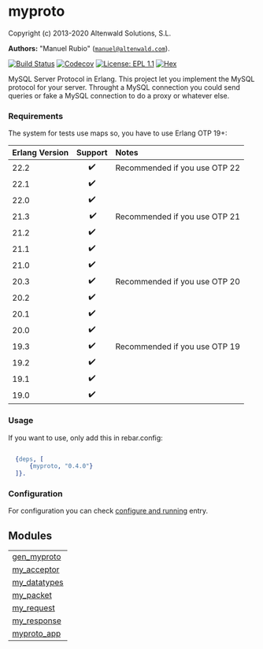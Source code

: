 

# myproto #

Copyright (c) 2013-2020 Altenwald Solutions, S.L.

__Authors:__ "Manuel Rubio" ([`manuel@altenwald.com`](mailto:manuel@altenwald.com)).

[![Build Status](https://img.shields.io/travis/altenwald/myproto/master.svg)](https://travis-ci.org/altenwald/myproto)
[![Codecov](https://img.shields.io/codecov/c/github/altenwald/myproto.svg)](https://codecov.io/gh/altenwald/myproto)
[![License: EPL 1.1](https://img.shields.io/github/license/altenwald/myproto.svg)](https://raw.githubusercontent.com/altenwald/myproto/master/COPYING)
[![Hex](https://img.shields.io/hexpm/v/myproto.svg)](https://hex.pm/packages/myproto)

MySQL Server Protocol in Erlang. This project let you implement the MySQL protocol for your server. Throught a MySQL connection you could send queries or fake a MySQL connection to do a proxy or whatever else.


### <a name="Requirements">Requirements</a> ###

The system for tests use maps so, you have to use Erlang OTP 19+:

| Erlang Version | Support | Notes |
|:---|:---:|:---|
| 22.2 | :heavy_check_mark: | Recommended if you use OTP 22 |
| 22.1 | :heavy_check_mark: | |
| 22.0 | :heavy_check_mark: | |
| 21.3 | :heavy_check_mark: | Recommended if you use OTP 21 |
| 21.2 | :heavy_check_mark: | |
| 21.1 | :heavy_check_mark: | |
| 21.0 | :heavy_check_mark: | |
| 20.3 | :heavy_check_mark: | Recommended if you use OTP 20 |
| 20.2 | :heavy_check_mark: | |
| 20.1 | :heavy_check_mark: | |
| 20.0 | :heavy_check_mark: | |
| 19.3 | :heavy_check_mark: | Recommended if you use OTP 19 |
| 19.2 | :heavy_check_mark: | |
| 19.1 | :heavy_check_mark: | |
| 19.0 | :heavy_check_mark: | |


### <a name="Usage">Usage</a> ###

If you want to use, only add this in rebar.config:

```erlang

  {deps, [
      {myproto, "0.4.0"}
  ]}.

```


### <a name="Configuration">Configuration</a> ###
For configuration you can check [configure and running](doc/config.md) entry.


## Modules ##


<table width="100%" border="0" summary="list of modules">
<tr><td><a href="gen_myproto.md" class="module">gen_myproto</a></td></tr>
<tr><td><a href="my_acceptor.md" class="module">my_acceptor</a></td></tr>
<tr><td><a href="my_datatypes.md" class="module">my_datatypes</a></td></tr>
<tr><td><a href="my_packet.md" class="module">my_packet</a></td></tr>
<tr><td><a href="my_request.md" class="module">my_request</a></td></tr>
<tr><td><a href="my_response.md" class="module">my_response</a></td></tr>
<tr><td><a href="myproto_app.md" class="module">myproto_app</a></td></tr></table>

